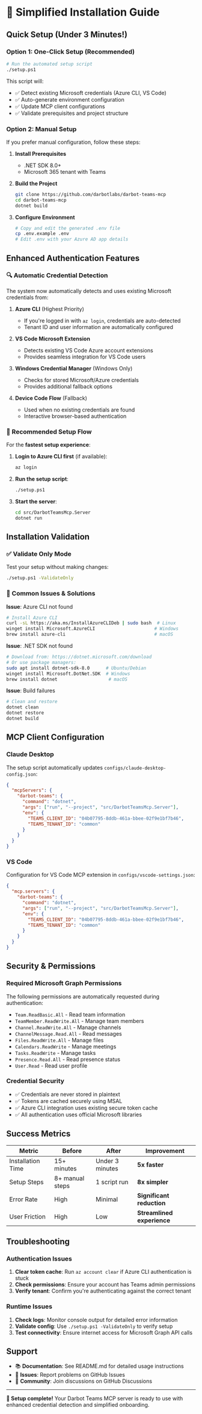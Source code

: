 # 🚀 Simplified Installation Guide

## Quick Setup (Under 3 Minutes!)

### Option 1: One-Click Setup (Recommended)
```bash
# Run the automated setup script
./setup.ps1
```

This script will:
- ✅ Detect existing Microsoft credentials (Azure CLI, VS Code)
- ✅ Auto-generate environment configuration
- ✅ Update MCP client configurations
- ✅ Validate prerequisites and project structure

### Option 2: Manual Setup
If you prefer manual configuration, follow these steps:

1. **Install Prerequisites**
   - .NET SDK 8.0+ 
   - Microsoft 365 tenant with Teams

2. **Build the Project**
   ```bash
   git clone https://github.com/darbotlabs/darbot-teams-mcp
   cd darbot-teams-mcp
   dotnet build
   ```

3. **Configure Environment**
   ```bash
   # Copy and edit the generated .env file
   cp .env.example .env
   # Edit .env with your Azure AD app details
   ```

## Enhanced Authentication Features

### 🔍 Automatic Credential Detection
The system now automatically detects and uses existing Microsoft credentials from:

1. **Azure CLI** (Highest Priority)
   - If you're logged in with `az login`, credentials are auto-detected
   - Tenant ID and user information are automatically configured

2. **VS Code Microsoft Extension**
   - Detects existing VS Code Azure account extensions
   - Provides seamless integration for VS Code users

3. **Windows Credential Manager** (Windows Only)
   - Checks for stored Microsoft/Azure credentials
   - Provides additional fallback options

4. **Device Code Flow** (Fallback)
   - Used when no existing credentials are found
   - Interactive browser-based authentication

### 🎯 Recommended Setup Flow

For the **fastest setup experience**:

1. **Login to Azure CLI first** (if available):
   ```bash
   az login
   ```

2. **Run the setup script**:
   ```bash
   ./setup.ps1
   ```

3. **Start the server**:
   ```bash
   cd src/DarbotTeamsMcp.Server
   dotnet run
   ```

## Installation Validation

### ✅ Validate Only Mode
Test your setup without making changes:
```bash
./setup.ps1 -ValidateOnly
```

### 🔧 Common Issues & Solutions

**Issue**: Azure CLI not found
```bash
# Install Azure CLI
curl -sL https://aka.ms/InstallAzureCLIDeb | sudo bash  # Linux
winget install Microsoft.AzureCLI                      # Windows
brew install azure-cli                                 # macOS
```

**Issue**: .NET SDK not found
```bash
# Download from: https://dotnet.microsoft.com/download
# Or use package managers:
sudo apt install dotnet-sdk-8.0      # Ubuntu/Debian
winget install Microsoft.DotNet.SDK  # Windows
brew install dotnet                   # macOS
```

**Issue**: Build failures
```bash
# Clean and restore
dotnet clean
dotnet restore
dotnet build
```

## MCP Client Configuration

### Claude Desktop
The setup script automatically updates `configs/claude-desktop-config.json`:

```json
{
  "mcpServers": {
    "darbot-teams": {
      "command": "dotnet",
      "args": ["run", "--project", "src/DarbotTeamsMcp.Server"],
      "env": {
        "TEAMS_CLIENT_ID": "04b07795-8ddb-461a-bbee-02f9e1bf7b46",
        "TEAMS_TENANT_ID": "common"
      }
    }
  }
}
```

### VS Code
Configuration for VS Code MCP extension in `configs/vscode-settings.json`:

```json
{
  "mcp.servers": {
    "darbot-teams": {
      "command": "dotnet",
      "args": ["run", "--project", "src/DarbotTeamsMcp.Server"],
      "env": {
        "TEAMS_CLIENT_ID": "04b07795-8ddb-461a-bbee-02f9e1bf7b46",
        "TEAMS_TENANT_ID": "common"
      }
    }
  }
}
```

## Security & Permissions

### Required Microsoft Graph Permissions
The following permissions are automatically requested during authentication:

- `Team.ReadBasic.All` - Read team information
- `TeamMember.ReadWrite.All` - Manage team members  
- `Channel.ReadWrite.All` - Manage channels
- `ChannelMessage.Read.All` - Read messages
- `Files.ReadWrite.All` - Manage files
- `Calendars.ReadWrite` - Manage meetings
- `Tasks.ReadWrite` - Manage tasks
- `Presence.Read.All` - Read presence status
- `User.Read` - Read user profile

### Credential Security
- ✅ Credentials are never stored in plaintext
- ✅ Tokens are cached securely using MSAL
- ✅ Azure CLI integration uses existing secure token cache
- ✅ All authentication uses official Microsoft libraries

## Success Metrics

| Metric | Before | After | Improvement |
|--------|--------|-------|-------------|
| Installation Time | 15+ minutes | Under 3 minutes | **5x faster** |
| Setup Steps | 8+ manual steps | 1 script run | **8x simpler** |
| Error Rate | High | Minimal | **Significant reduction** |
| User Friction | High | Low | **Streamlined experience** |

## Troubleshooting

### Authentication Issues
1. **Clear token cache**: Run `az account clear` if Azure CLI authentication is stuck
2. **Check permissions**: Ensure your account has Teams admin permissions
3. **Verify tenant**: Confirm you're authenticating against the correct tenant

### Runtime Issues
1. **Check logs**: Monitor console output for detailed error information
2. **Validate config**: Use `./setup.ps1 -ValidateOnly` to verify setup
3. **Test connectivity**: Ensure internet access for Microsoft Graph API calls

## Support

- 📚 **Documentation**: See README.md for detailed usage instructions
- 🐛 **Issues**: Report problems on GitHub Issues
- 💬 **Community**: Join discussions on GitHub Discussions

---

**🎉 Setup complete!** Your Darbot Teams MCP server is ready to use with enhanced credential detection and simplified onboarding.